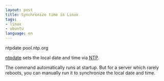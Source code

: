 ```yaml
---
layout: post
title: Synchronize time in Linux
tags:
- linux
- ubuntu
language: en
---
```

ntpdate pool.ntp.org

<a href="http://linux.die.net/man/1/ntpdate" target="_blank">ntpdate</a> sets the local date and time via <a href="http://en.wikipedia.org/wiki/Network_Time_Protocol" target="_blank">NTP</a>.

The command automatically runs at startup. But for a server which rarely reboots, you can manually run it to synchronize the local date and time.
